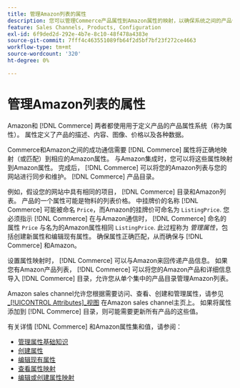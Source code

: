 ```yaml
---
title: 管理Amazon列表的属性
description: 您可以管理Commerce产品属性到Amazon属性的映射，以确保系统之间的产品信息准确无误。
feature: Sales Channels, Products, Configuration
exl-id: 6f9ded2d-292e-4b7e-8c10-48f478a4383e
source-git-commit: 7fff4c463551089fb64f2d5bf7bf23f272ce4663
workflow-type: tm+mt
source-wordcount: '320'
ht-degree: 0%

---
```


# 管理Amazon列表的属性

Amazon和 [!DNL Commerce] 两者都使用用于定义产品的产品属性系统（称为属性）。 属性定义了产品的描述、内容、图像、价格以及各种数据。

Commerce和Amazon之间的成功通信需要 [!DNL Commerce] 属性将正确地映射（或匹配）到相应的Amazon属性。 与Amazon集成时，您可以将这些属性映射到Amazon属性。 完成后， [!DNL Commerce] 可以将您的Amazon列表与您的网站进行同步和维护。 [!DNL Commerce] 产品目录。

例如，假设您的网站中具有相同的项目， [!DNL Commerce] 目录和Amazon列表。 产品的一个属性可能是物料的列表价格。 中挂牌价的名称 [!DNL Commerce] 可能被命名 `Price`，而Amazon的挂牌价可命名为 `ListingPrice`. 您必须指示 [!DNL Commerce] 在与Amazon通信时， [!DNL Commerce] 命名的属性 `Price` 与名为的Amazon属性相同 `ListingPrice`. 此过程称为 _管理属性_，包括创建新属性和编辑现有属性。 确保属性正确匹配，从而确保与 [!DNL Commerce] 和Amazon。

设置属性映射时， [!DNL Commerce] 可以与Amazon来回传递产品信息。 如果您有Amazon产品列表， [!DNL Commerce] 可以将您的Amazon产品和详细信息导入 [!DNL Commerce] 目录，允许您从单个集中的产品目录管理Amazon列表。

Amazon sales channel允许您根据需要访问、查看、创建和管理属性，请参见 [_[!UICONTROL Attributes]_视图](./attributes-view.md) 在Amazon sales channel主页上。 如果将属性添加到 [!DNL Commerce] 目录，则可能需要更新所有产品的这些值。

有关详情 [!DNL Commerce] 和Amazon属性集和值，请参阅：

- [管理属性基础知识](https://experienceleague.adobe.com/docs/commerce-admin/catalog/product-attributes/product-attributes.html)
- [创建属性](./creating-attributes.md#create-an-attribute)
- [编辑现有属性](./creating-attributes.md#edit-an-attribute)
- [查看属性映射](./amazon-matching-attributes-values.md)
- [编辑或创建属性映射](./amazon-manually-update-incomplete-listing.md)

